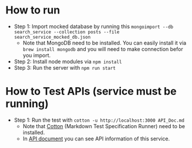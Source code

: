 # How to run

* Step 1: Import mocked database by running this ```mongoimport --db search_service --collection posts --file search_service_mocked_db.json```
   * Note that MongoDB need to be installed. You can easily install it via ```brew install mongodb``` and you will need to make connection befor you import.
* Step 2: Install node modules via ```npm install```
* Step 3: Run the server with ```npm run start```

# How to Test APIs (service must be running)

* Step 1: Run the test with ```cotton -u http://localhost:3000 API_Doc.md```
   * Note that [Cotton](https://github.com/chonla/cotton) (Markdown Test Specification Runner) need to be installed.
   * In [API document](https://github.com/Skydddoogg/soa2019_group2/blob/master/service/search/API_Doc.md) you can see API information of this service.
